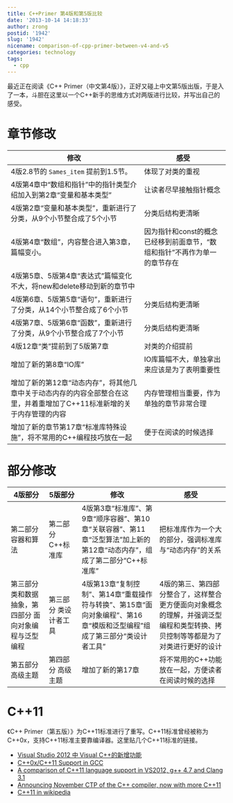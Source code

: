 ```yaml
---
title: C++Primer 第4版和第5版比较
date: '2013-10-14 14:18:33'
author: zrong
postid: '1942'
slug: '1942'
nicename: comparison-of-cpp-primer-between-v4-and-v5
categories: technology
tags:
  - cpp
---
```


最近正在阅读《C++ Primer（中文第4版）》，正好又碰上中文第5版出版，于是入了一本，斗胆在这里以一个C++新手的思维方式对两版进行比较，并写出自己的感受。<!--more-->

# 章节修改

|修改| 感受|
|----|-----|
|4版2.8节的 `Sames_item` 提前到1.5节。| 体现了对类的重视|
|4版第4章中“数组和指针”中的指针类型介绍加入到第2章“变量和基本类型” |让读者尽早接触指针概念|
|4版第2章“变量和基本类型”，重新进行了分类，从9个小节整合成了5个小节 |分类后结构更清晰|
|4版第4章“数组”，内容整合进入第3章，篇幅变小。 |因为指针和const的概念已经移到前面章节，“数组和指针”不再作为单一的章节存在|
|4版第5章、5版第4章“表达式”篇幅变化不大，将new和delete移动到新的章节中||
|4版第6章、5版第5章“语句”，重新进行了分类，从14个小节整合成了6个小节|分类后结构更清晰|
|4版第7章、5版第6章“函数”，重新进行了分类，从9个小节整合成了7个小节|分类后结构更清晰|
|4版12章“类”提前到了5版第7章|对类的介绍提前|
|增加了新的第8章“IO库” |IO库篇幅不大，单独拿出来应该是为了表明重要性|
|增加了新的第12章“动态内存”，将其他几章中关于动态内存的内容全部整合在这里，并着重增加了C++11标准新增的关于内存管理的内容|内存管理相当重要，作为单独的章节非常合理|
|增加了新的章节第17章“标准库特殊设施”，将不常用的C++编程技巧放在一起| 便于在阅读的时候选择|

# 部分修改

|4版部分|5版部分|修改|感受|
|-------|-------|----|----|
|第二部分 容器和算法|第二部分 C++标准库|4版第3章“标准库”、第9章“顺序容器”、第10章“关联容器”、第11章“泛型算法”加上新的第12章“动态内存”，组成了第二部分“C++标准库” |把标准库作为一个大的部分，强调标准库与“动态内存”的关系|
|第三部分 类和数据抽象，第四部分 面向对象编程与泛型编程 | 第三部分 类设计者工具 | 4版第13章“复制控制”、第14章“重载操作符与转换”、第15章“面向对象编程”、第16章“模版和泛型编程”组成了第三部分“类设计者工具” | 4版的第三、第四部分整合了，这样整合更方便面向对象概念的理解，并强调泛型编程和类型转换、拷贝控制等等都是为了对类进行更好的设计|
|第五部分 高级主题 | 第四部分 高级主题 | 增加了新的第17章 |将不常用的C++功能放在一起，方便读者在阅读时候的选择|

# C++11

《C++ Primer（第五版）》为C++11标准进行了重写。C++11标准曾经被称为C++0x，支持C++11标准主要靠编译器。这里贴几个C++11标准的链接。

-   [Visual Studio 2012 中 Visual C++的新增功能](http://msdn.microsoft.com/zh-cn/library/vstudio/hh409293.aspx)
-   [C++0x/C++11 Support in GCC](http://gcc.gnu.org/projects/cxx0x.html)
-   [A comparison of C++11 language support in VS2012, g++ 4.7 and Clang 3.1](http://cpprocks.com/a-comparison-of-c11-language-support-in-vs2012-g-4-7-and-clang-3-1/)
-   [Announcing November CTP of the C++ compiler, now with more C++11](http://blogs.msdn.com/b/vcblog/archive/2012/11/02/visual-c-c-11-and-the-future-of-c.aspx)
-   [C++11 in wikipedia](http://zh.wikipedia.org/zh-cn/C%2B%2B0x)
